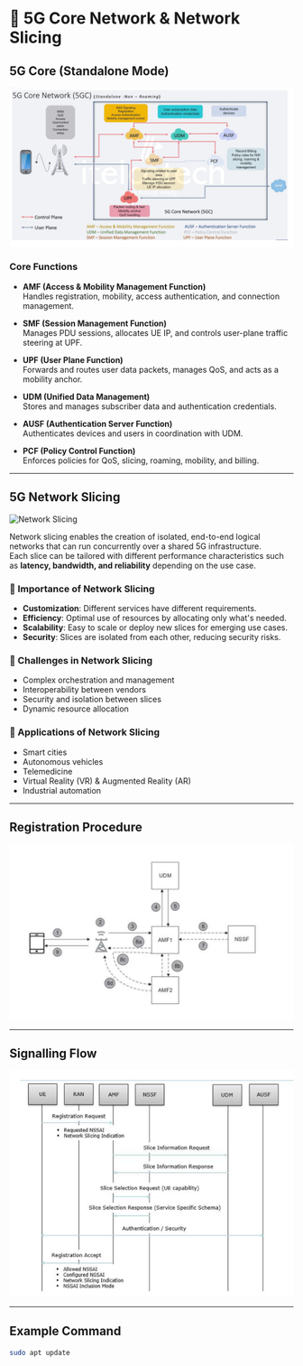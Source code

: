 # 📡 5G Core Network & Network Slicing

## 5G Core (Standalone Mode)

<img src="5GC.png" alt="5G Core (Standalone Mode)" width="600">

### Core Functions

- **AMF (Access & Mobility Management Function)**  
  Handles registration, mobility, access authentication, and connection management.

- **SMF (Session Management Function)**  
  Manages PDU sessions, allocates UE IP, and controls user-plane traffic steering at UPF.

- **UPF (User Plane Function)**  
  Forwards and routes user data packets, manages QoS, and acts as a mobility anchor.

- **UDM (Unified Data Management)**  
  Stores and manages subscriber data and authentication credentials.

- **AUSF (Authentication Server Function)**  
  Authenticates devices and users in coordination with UDM.

- **PCF (Policy Control Function)**  
  Enforces policies for QoS, slicing, roaming, mobility, and billing.

---

## 5G Network Slicing

<img src="NetworkSlicing.png" alt="Network Slicing" width="600">

Network slicing enables the creation of isolated, end-to-end logical networks that can run concurrently over a shared 5G infrastructure.  
Each slice can be tailored with different performance characteristics such as **latency, bandwidth, and reliability** depending on the use case.

### 🔹 Importance of Network Slicing
- **Customization**: Different services have different requirements.  
- **Efficiency**: Optimal use of resources by allocating only what's needed.  
- **Scalability**: Easy to scale or deploy new slices for emerging use cases.  
- **Security**: Slices are isolated from each other, reducing security risks.  

### 🔹 Challenges in Network Slicing
- Complex orchestration and management  
- Interoperability between vendors  
- Security and isolation between slices  
- Dynamic resource allocation  

### 🔹 Applications of Network Slicing
- Smart cities  
- Autonomous vehicles  
- Telemedicine  
- Virtual Reality (VR) & Augmented Reality (AR)  
- Industrial automation  

---

## Registration Procedure

<img src="Registration.png" alt="Registration procedure" width="600">

---

## Signalling Flow

<img src="signalling.png" alt="Signalling flow graph" width="600">

---

## Example Command

```bash
sudo apt update
